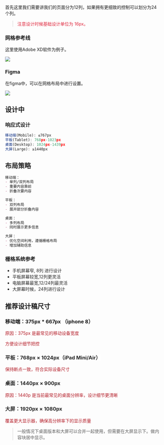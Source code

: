 首先这里我们需要讲我们的页面分为12列，如果拥有更细致的控制可以划分为24个列。

> <font style="color:#DF2A3F;">注意设计时候基础设计单位为 16px。</font>
>

### 网格参考线
这里使用Adobe XD软件为例子。

![](https://cdn.nlark.com/yuque/0/2025/png/1598857/1736489449989-1b838355-5f25-4df2-952f-8682676cdbb8.png)

### Figma
在figma中，可以在网格布局中进行设置。

![](https://cdn.nlark.com/yuque/0/2025/png/1598857/1736490021237-ce1e1307-0b4d-43d4-8d27-36ae14e49bdf.png)

## 设计中
### <font style="color:rgb(38, 38, 38);background-color:#FFFFFF;">响应式设计</font>
```jsx
移动端(Mobile): ≤767px
平板(Tablet): 768px-1023px
桌面(Desktop): 1024px-1439px
大屏(Large): ≥1440px
```

## <font style="color:rgb(38, 38, 38);">布局策略</font>
```markdown
移动端：
- 单列/双列布局
- 重要内容靠前
- 折叠次要内容

平板：
- 双列布局
- 展开部分折叠内容

桌面：
- 多列布局
- 同时展示更多信息

大屏：
- 优化空间利用，遵循栅格布局
- 增加辅助信息
```

### 栅格系统参考
+ <font style="color:rgb(38, 38, 38);">手机屏幕窄, 8列 进行设计</font>
+ <font style="color:rgb(38, 38, 38);">平板屏幕较宽,12列更灵活</font>
+ <font style="color:rgb(38, 38, 38);">电脑屏幕最宽,12/24列最灵活</font>
+ <font style="color:rgb(38, 38, 38);">大屏幕时候，24列进行设计</font>

## 推荐设计稿尺寸
### 移动端：375px * 667px （iphone 8）
<font style="color:rgb(179, 29, 40);background-color:#FFFFFF;">原因：375px 是最常见的移动设备宽度</font>

<font style="color:rgb(179, 29, 40);background-color:#FFFFFF;">方便设计细节把控</font>

### <font style="color:rgb(38, 38, 38);background-color:#FFFFFF;">平板：768px × 1024px（iPad Mini/Air）</font>
<font style="color:rgb(179, 29, 40);">保持断点一致，符合实际设备尺寸</font>

### <font style="color:rgb(38, 38, 38);">桌面：1440px × 900px</font>
<font style="color:rgb(179, 29, 40);">原因：1440p 是当前最常见的桌面分辨率，设计细节更清晰</font>

### <font style="color:rgb(38, 38, 38);">大屏：1920px × 1080px</font>
<font style="color:rgb(179, 29, 40);">覆盖更大显示器，确保高分辨率下的显示质量</font>

> 一般情况下桌面版本和大屏可以合并一起使用，但需要在大屏显示下。做内容块居中显示。
>





































